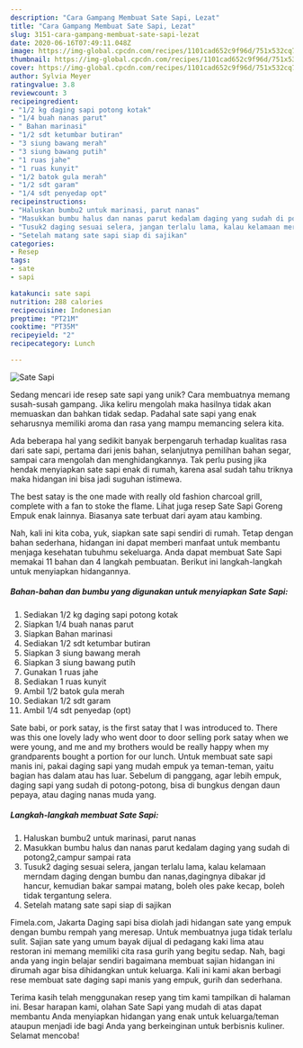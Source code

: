 ```yaml
---
description: "Cara Gampang Membuat Sate Sapi, Lezat"
title: "Cara Gampang Membuat Sate Sapi, Lezat"
slug: 3151-cara-gampang-membuat-sate-sapi-lezat
date: 2020-06-16T07:49:11.048Z
image: https://img-global.cpcdn.com/recipes/1101cad652c9f96d/751x532cq70/sate-sapi-foto-resep-utama.jpg
thumbnail: https://img-global.cpcdn.com/recipes/1101cad652c9f96d/751x532cq70/sate-sapi-foto-resep-utama.jpg
cover: https://img-global.cpcdn.com/recipes/1101cad652c9f96d/751x532cq70/sate-sapi-foto-resep-utama.jpg
author: Sylvia Meyer
ratingvalue: 3.8
reviewcount: 3
recipeingredient:
- "1/2 kg daging sapi potong kotak"
- "1/4 buah nanas parut"
- " Bahan marinasi"
- "1/2 sdt ketumbar butiran"
- "3 siung bawang merah"
- "3 siung bawang putih"
- "1 ruas jahe"
- "1 ruas kunyit"
- "1/2 batok gula merah"
- "1/2 sdt garam"
- "1/4 sdt penyedap opt"
recipeinstructions:
- "Haluskan bumbu2 untuk marinasi, parut nanas"
- "Masukkan bumbu halus dan nanas parut kedalam daging yang sudah di potong2,campur sampai rata"
- "Tusuk2 daging sesuai selera, jangan terlalu lama, kalau kelamaan merndam daging dengan bumbu dan nanas,dagingnya dibakar jd hancur, kemudian bakar sampai matang, boleh oles pake kecap, boleh tidak tergantung selera."
- "Setelah matang sate sapi siap di sajikan"
categories:
- Resep
tags:
- sate
- sapi

katakunci: sate sapi 
nutrition: 288 calories
recipecuisine: Indonesian
preptime: "PT21M"
cooktime: "PT35M"
recipeyield: "2"
recipecategory: Lunch

---
```



![Sate Sapi](https://img-global.cpcdn.com/recipes/1101cad652c9f96d/751x532cq70/sate-sapi-foto-resep-utama.jpg)

Sedang mencari ide resep sate sapi yang unik? Cara membuatnya memang susah-susah gampang. Jika keliru mengolah maka hasilnya tidak akan memuaskan dan bahkan tidak sedap. Padahal sate sapi yang enak seharusnya memiliki aroma dan rasa yang mampu memancing selera kita.

Ada beberapa hal yang sedikit banyak berpengaruh terhadap kualitas rasa dari sate sapi, pertama dari jenis bahan, selanjutnya pemilihan bahan segar, sampai cara mengolah dan menghidangkannya. Tak perlu pusing jika hendak menyiapkan sate sapi enak di rumah, karena asal sudah tahu triknya maka hidangan ini bisa jadi suguhan istimewa.

The best satay is the one made with really old fashion charcoal grill, complete with a fan to stoke the flame. Lihat juga resep Sate Sapi Goreng Empuk enak lainnya. Biasanya sate terbuat dari ayam atau kambing.


Nah, kali ini kita coba, yuk, siapkan sate sapi sendiri di rumah. Tetap dengan bahan sederhana, hidangan ini dapat memberi manfaat untuk membantu menjaga kesehatan tubuhmu sekeluarga. Anda dapat membuat Sate Sapi memakai 11 bahan dan 4 langkah pembuatan. Berikut ini langkah-langkah untuk menyiapkan hidangannya.

<!--inarticleads1-->

##### Bahan-bahan dan bumbu yang digunakan untuk menyiapkan Sate Sapi:

1. Sediakan 1/2 kg daging sapi potong kotak
1. Siapkan 1/4 buah nanas parut
1. Siapkan  Bahan marinasi
1. Sediakan 1/2 sdt ketumbar butiran
1. Siapkan 3 siung bawang merah
1. Siapkan 3 siung bawang putih
1. Gunakan 1 ruas jahe
1. Sediakan 1 ruas kunyit
1. Ambil 1/2 batok gula merah
1. Sediakan 1/2 sdt garam
1. Ambil 1/4 sdt penyedap (opt)


Sate babi, or pork satay, is the first satay that I was introduced to. There was this one lovely lady who went door to door selling pork satay when we were young, and me and my brothers would be really happy when my grandparents bought a portion for our lunch. Untuk membuat sate sapi manis ini, pakai daging sapi yang mudah empuk ya teman-teman, yaitu bagian has dalam atau has luar. Sebelum di panggang, agar lebih empuk, daging sapi yang sudah di potong-potong, bisa di bungkus dengan daun pepaya, atau daging nanas muda yang. 

<!--inarticleads2-->

##### Langkah-langkah membuat Sate Sapi:

1. Haluskan bumbu2 untuk marinasi, parut nanas
1. Masukkan bumbu halus dan nanas parut kedalam daging yang sudah di potong2,campur sampai rata
1. Tusuk2 daging sesuai selera, jangan terlalu lama, kalau kelamaan merndam daging dengan bumbu dan nanas,dagingnya dibakar jd hancur, kemudian bakar sampai matang, boleh oles pake kecap, boleh tidak tergantung selera.
1. Setelah matang sate sapi siap di sajikan


Fimela.com, Jakarta Daging sapi bisa diolah jadi hidangan sate yang empuk dengan bumbu rempah yang meresap. Untuk membuatnya juga tidak terlalu sulit. Sajian sate yang umum bayak dijual di pedagang kaki lima atau restoran ini memang memiliki cita rasa gurih yang begitu sedap. Nah, bagi anda yang ingin belajar sendiri bagaimana membuat sajian hidangan ini dirumah agar bisa dihidangkan untuk keluarga. Kali ini kami akan berbagi rese membuat sate daging sapi manis yang empuk, gurih dan sederhana. 

Terima kasih telah menggunakan resep yang tim kami tampilkan di halaman ini. Besar harapan kami, olahan Sate Sapi yang mudah di atas dapat membantu Anda menyiapkan hidangan yang enak untuk keluarga/teman ataupun menjadi ide bagi Anda yang berkeinginan untuk berbisnis kuliner. Selamat mencoba!
